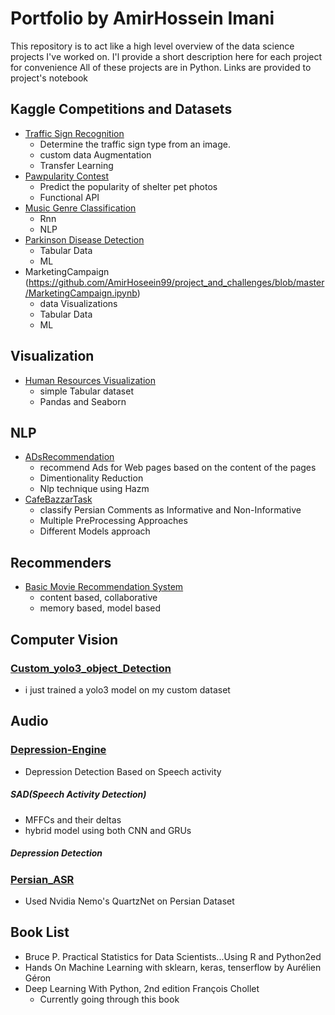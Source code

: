 # Portfolio by AmirHossein Imani
This repository is to act like a high level overview of the data science projects I've worked on.
I'l provide a short description here for each project for convenience
All of these projects are in Python. Links are provided to project's notebook

## Kaggle Competitions and Datasets
- [Traffic Sign Recognition](https://github.com/AmirHoseein99/project_and_challenges/blob/master/Recognition_of_traffic_signs_.ipynb)
    - Determine the traffic sign type from an image.
    - custom data Augmentation
    - Transfer Learning
-  [Pawpularity Contest](https://github.com/AmirHoseein99/project_and_challenges/blob/master/Pawpularity_Contest.ipynb)
    - Predict the popularity of shelter pet photos
    - Functional API
- [Music Genre Classification](https://github.com/AmirHoseein99/project_and_challenges/blob/master/MusicGenreClassification.ipynb)
    - Rnn
    - NLP
- [Parkinson Disease Detection](https://github.com/AmirHoseein99/project_and_challenges/blob/master/ParkinsonDataset.ipynb)
    - Tabular Data
    - ML
- MarketingCampaign (https://github.com/AmirHoseein99/project_and_challenges/blob/master/MarketingCampaign.ipynb)
    - data Visualizations
    - Tabular Data
    - ML
## Visualization
- [Human Resources Visualization](https://github.com/AmirHoseein99/Human_Resources_visualization/blob/master/Human_Resources_Data_Set.ipynb)
    -  simple Tabular dataset
    -  Pandas and Seaborn
## NLP
- [ADsRecommendation](https://github.com/AmirHoseein99/ADsRecommendation/blob/master/Project.ipynb)
    - recommend Ads for Web pages based on the content of the pages
    - Dimentionality Reduction
    - Nlp technique using Hazm
- [CafeBazzarTask](https://github.com/AmirHoseein99/nlp_task/blob/master/NLP_Task.ipynb)
    - classify Persian Comments as Informative and Non-Informative
    - Multiple PreProcessing Approaches
    - Different Models approach
## Recommenders
- [Basic Movie Recommendation System](https://github.com/AmirHoseein99/Movie_Recommendation_system/blob/master/Movie_Recommender_Systems.ipynb)
    - content based, collaborative
    - memory based, model based 
## Computer Vision
   ### [Custom_yolo3_object_Detection](https://github.com/AmirHoseein99/Custom_yolo)
   - i just trained a yolo3 model on my custom dataset

## Audio
   ### [Depression-Engine](https://github.com/AmirHoseein99/Depression-Engine)
   - Depression Detection Based on Speech activity
   ##### SAD(Speech Activity Detection)
   - MFFCs and their deltas
   - hybrid model using both CNN and GRUs
   ##### Depression Detection
   ### [Persian_ASR](https://github.com/AmirHoseein99/Persian_ASR)
   - Used Nvidia Nemo's QuartzNet on Persian Dataset

    
## Book List
- Bruce P. Practical Statistics for Data Scientists...Using R and Python2ed
- Hands On Machine Learning with sklearn, keras, tenserflow by Aurélien Géron
- Deep Learning With Python, 2nd edition François Chollet
    - Currently going through this book
